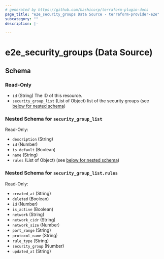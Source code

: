 ```yaml
---
# generated by https://github.com/hashicorp/terraform-plugin-docs
page_title: "e2e_security_groups Data Source - terraform-provider-e2e"
subcategory: ""
description: |-
  
---
```


# e2e_security_groups (Data Source)





<!-- schema generated by tfplugindocs -->
## Schema

### Read-Only

- `id` (String) The ID of this resource.
- `security_group_list` (List of Object) list of the security groups (see [below for nested schema](#nestedatt--security_group_list))

<a id="nestedatt--security_group_list"></a>
### Nested Schema for `security_group_list`

Read-Only:

- `description` (String)
- `id` (Number)
- `is_default` (Boolean)
- `name` (String)
- `rules` (List of Object) (see [below for nested schema](#nestedobjatt--security_group_list--rules))

<a id="nestedobjatt--security_group_list--rules"></a>
### Nested Schema for `security_group_list.rules`

Read-Only:

- `created_at` (String)
- `deleted` (Boolean)
- `id` (Number)
- `is_active` (Boolean)
- `network` (String)
- `network_cidr` (String)
- `network_size` (Number)
- `port_range` (String)
- `protocol_name` (String)
- `rule_type` (String)
- `security_group` (Number)
- `updated_at` (String)


